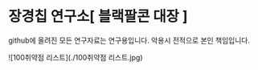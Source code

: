 # 장경칩 연구소[ 블랙팔콘 대장 ]

github에 올려진 모든 연구자료는 연구용입니다.
악용시 전적으로 본인 책임입니다.


![100취약점 리스트](./100취약점 리스트.jpg)
